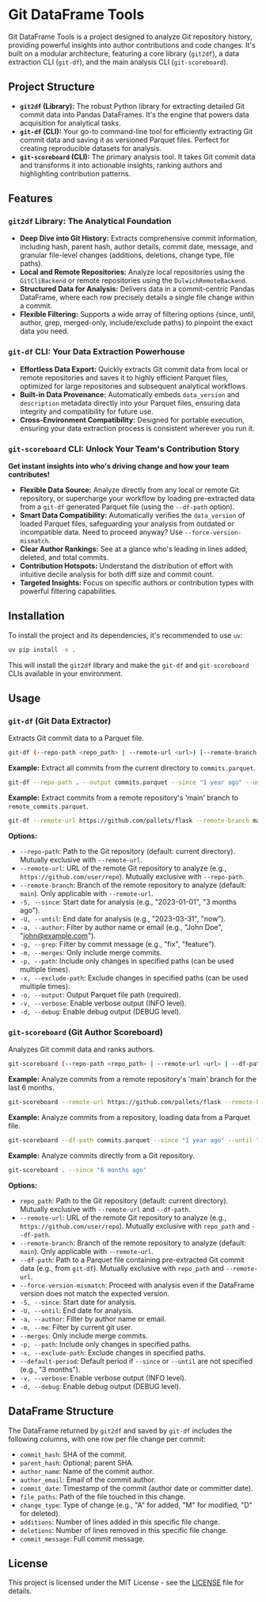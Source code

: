# Git DataFrame Tools

Git DataFrame Tools is a project designed to analyze Git repository history, providing powerful insights into author contributions and code changes. It's built on a modular architecture, featuring a core library (`git2df`), a data extraction CLI (`git-df`), and the main analysis CLI (`git-scoreboard`).

## Project Structure

*   **`git2df` (Library):** The robust Python library for extracting detailed Git commit data into Pandas DataFrames. It's the engine that powers data acquisition for analytical tasks.
*   **`git-df` (CLI):** Your go-to command-line tool for efficiently extracting Git commit data and saving it as versioned Parquet files. Perfect for creating reproducible datasets for analysis.
*   **`git-scoreboard` (CLI):** The primary analysis tool. It takes Git commit data and transforms it into actionable insights, ranking authors and highlighting contribution patterns.

## Features

### `git2df` Library: The Analytical Foundation

*   **Deep Dive into Git History:** Extracts comprehensive commit information, including hash, parent hash, author details, commit date, message, and granular file-level changes (additions, deletions, change type, file paths).
*   **Local and Remote Repositories:** Analyze local repositories using the `GitCliBackend` or remote repositories using the `DulwichRemoteBackend`.
*   **Structured Data for Analysis:** Delivers data in a commit-centric Pandas DataFrame, where each row precisely details a single file change within a commit.
*   **Flexible Filtering:** Supports a wide array of filtering options (since, until, author, grep, merged-only, include/exclude paths) to pinpoint the exact data you need.

### `git-df` CLI: Your Data Extraction Powerhouse

*   **Effortless Data Export:** Quickly extracts Git commit data from local or remote repositories and saves it to highly efficient Parquet files, optimized for large repositories and subsequent analytical workflows.
*   **Built-in Data Provenance:** Automatically embeds `data_version` and `description` metadata directly into your Parquet files, ensuring data integrity and compatibility for future use.
*   **Cross-Environment Compatibility:** Designed for portable execution, ensuring your data extraction process is consistent wherever you run it.

### `git-scoreboard` CLI: Unlock Your Team's Contribution Story

**Get instant insights into who's driving change and how your team contributes!**

*   **Flexible Data Source:** Analyze directly from any local or remote Git repository, or supercharge your workflow by loading pre-extracted data from a `git-df` generated Parquet file (using the `--df-path` option).
*   **Smart Data Compatibility:** Automatically verifies the `data_version` of loaded Parquet files, safeguarding your analysis from outdated or incompatible data. Need to proceed anyway? Use `--force-version-mismatch`.
*   **Clear Author Rankings:** See at a glance who's leading in lines added, deleted, and total commits.
*   **Contribution Hotspots:** Understand the distribution of effort with intuitive decile analysis for both diff size and commit count.
*   **Targeted Insights:** Focus on specific authors or contribution types with powerful filtering capabilities.

## Installation

To install the project and its dependencies, it's recommended to use `uv`:

```bash
uv pip install -e .
```

This will install the `git2df` library and make the `git-df` and `git-scoreboard` CLIs available in your environment.

## Usage

### `git-df` (Git Data Extractor)

Extracts Git commit data to a Parquet file.

```bash
git-df (--repo-path <repo_path> | --remote-url <url>) [--remote-branch <branch>] --output <output_file.parquet> [OPTIONS]
```

**Example:** Extract all commits from the current directory to `commits.parquet`.

```bash
git-df --repo-path . --output commits.parquet --since "1 year ago" --until "now"
```

**Example:** Extract commits from a remote repository's 'main' branch to `remote_commits.parquet`.

```bash
git-df --remote-url https://github.com/pallets/flask --remote-branch main --output remote_commits.parquet --since "1 year ago"
```

**Options:**

*   `--repo-path`: Path to the Git repository (default: current directory). Mutually exclusive with `--remote-url`.
*   `--remote-url`: URL of the remote Git repository to analyze (e.g., `https://github.com/user/repo`). Mutually exclusive with `--repo-path`.
*   `--remote-branch`: Branch of the remote repository to analyze (default: `main`). Only applicable with `--remote-url`.
*   `-S, --since`: Start date for analysis (e.g., "2023-01-01", "3 months ago").
*   `-U, --until`: End date for analysis (e.g., "2023-03-31", "now").
*   `-a, --author`: Filter by author name or email (e.g., "John Doe", "john@example.com").
*   `-g, --grep`: Filter by commit message (e.g., "fix", "feature").
*   `-m, --merges`: Only include merge commits.
*   `-p, --path`: Include only changes in specified paths (can be used multiple times).
*   `-x, --exclude-path`: Exclude changes in specified paths (can be used multiple times).
*   `-o, --output`: Output Parquet file path (required).
*   `-v, --verbose`: Enable verbose output (INFO level).
*   `-d, --debug`: Enable debug output (DEBUG level).

### `git-scoreboard` (Git Author Scoreboard)

Analyzes Git commit data and ranks authors.

```bash
git-scoreboard (--repo-path <repo_path> | --remote-url <url> | --df-path <df_file>) [--remote-branch <branch>] [OPTIONS]
```

**Example:** Analyze commits from a remote repository's 'main' branch for the last 6 months.

```bash
git-scoreboard --remote-url https://github.com/pallets/flask --remote-branch main --since "6 months ago"
```

**Example:** Analyze commits from a repository, loading data from a Parquet file.

```bash
git-scoreboard --df-path commits.parquet --since "1 year ago" --until "now"
```

**Example:** Analyze commits directly from a Git repository.

```bash
git-scoreboard . --since "6 months ago"
```

**Options:**

*   `repo_path`: Path to the Git repository (default: current directory). Mutually exclusive with `--remote-url` and `--df-path`.
*   `--remote-url`: URL of the remote Git repository to analyze (e.g., `https://github.com/user/repo`). Mutually exclusive with `repo_path` and `--df-path`.
*   `--remote-branch`: Branch of the remote repository to analyze (default: `main`). Only applicable with `--remote-url`.
*   `--df-path`: Path to a Parquet file containing pre-extracted Git commit data (e.g., from `git-df`). Mutually exclusive with `repo_path` and `--remote-url`.
*   `--force-version-mismatch`: Proceed with analysis even if the DataFrame version does not match the expected version.
*   `-S, --since`: Start date for analysis.
*   `-U, --until`: End date for analysis.
*   `-a, --author`: Filter by author name or email.
*   `-m, --me`: Filter by current git user.
*   `--merges`: Only include merge commits.
*   `-p, --path`: Include only changes in specified paths.
*   `-x, --exclude-path`: Exclude changes in specified paths.
*   `--default-period`: Default period if `--since` or `--until` are not specified (e.g., "3 months").
*   `-v, --verbose`: Enable verbose output (INFO level).
*   `-d, --debug`: Enable debug output (DEBUG level).

## DataFrame Structure

The DataFrame returned by `git2df` and saved by `git-df` includes the following columns, with one row per file change per commit:

*   `commit_hash`: SHA of the commit.
*   `parent_hash`: Optional; parent SHA.
*   `author_name`: Name of the commit author.
*   `author_email`: Email of the commit author.
*   `commit_date`: Timestamp of the commit (author date or committer date).
*   `file_paths`: Path of the file touched in this change.
*   `change_type`: Type of change (e.g., "A" for added, "M" for modified, "D" for deleted).
*   `additions`: Number of lines added in this specific file change.
*   `deletions`: Number of lines removed in this specific file change.
*   `commit_message`: Full commit message.

## License

This project is licensed under the MIT License - see the [LICENSE](LICENSE) file for details.
